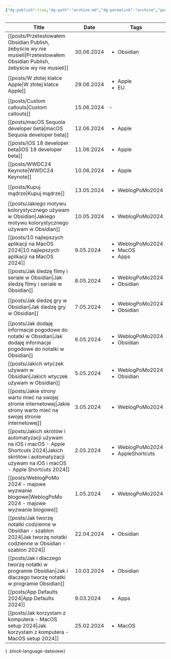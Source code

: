 ```yaml
---
{"dg-publish":true,"dg-path":"archive.md","dg-permalink":"archive","permalink":"/archive/"}
---
```



| Title                                                                                                                                                                 | Date       | Tags                                                        |
| --------------------------------------------------------------------------------------------------------------------------------------------------------------------- | ---------- | ----------------------------------------------------------- |
| [[posts/Przetestowałem Obsidian Publish, żebyście wy nie musieli\|Przetestowałem Obsidian Publish, żebyście wy nie musieli]]                                       | 30.06.2024 | <ul><li>Obsidian</li></ul>                                  |
| [[posts/W złotej klatce Apple\|W złotej klatce Apple]]                                                                                                             | 29.06.2024 | <ul><li>Apple</li><li>EU</li></ul>                          |
| [[posts/Custom callouts\|Custom callouts]]                                                                                                                         | 15.06.2024 | \-                                                          |
| [[posts/macOS Sequoia developer beta\|macOS Sequoia developer beta]]                                                                                               | 12.06.2024 | <ul><li>Apple</li></ul>                                     |
| [[posts/iOS 18 developer beta\|iOS 18 developer beta]]                                                                                                             | 11.06.2024 | <ul><li>Apple</li></ul>                                     |
| [[posts/WWDC24 Keynote\|WWDC24 Keynote]]                                                                                                                           | 10.06.2024 | <ul><li>Apple</li></ul>                                     |
| [[posts/Kupuj mądrze\|Kupuj mądrze]]                                                                                                                               | 13.05.2024 | <ul><li>WeblogPoMo2024</li></ul>                            |
| [[posts/Jakiego motywu kolorystycznego używam w Obsidian\|Jakiego motywu kolorystycznego używam w Obsidian]]                                                       | 10.05.2024 | <ul><li>WeblogPoMo2024</li></ul>                            |
| [[posts/10 najlepszych aplikacji na MacOS 2024\|10 najlepszych aplikacji na MacOS 2024]]                                                                           | 9.05.2024  | <ul><li>WeblogPoMo2024</li><li>MacOS</li><li>Apps</li></ul> |
| [[posts/Jak śledzę filmy i seriale w Obsidian\|Jak śledzę filmy i seriale w Obsidian]]                                                                             | 8.05.2024  | <ul><li>WeblogPoMo2024</li><li>Obsidian</li></ul>           |
| [[posts/Jak śledzę gry w Obsidian\|Jak śledzę gry w Obsidian]]                                                                                                     | 7.05.2024  | <ul><li>WeblogPoMo2024</li><li>Obsidian</li></ul>           |
| [[posts/Jak dodaję informacje pogodowe do notatki w Obsidian\|Jak dodaję informacje pogodowe do notatki w Obsidian]]                                               | 6.05.2024  | <ul><li>WeblogPoMo2024</li><li>Obsidian</li></ul>           |
| [[posts/Jakich wtyczek używam w Obsidian\|Jakich wtyczek używam w Obsidian]]                                                                                       | 5.05.2024  | <ul><li>WeblogPoMo2024</li><li>Obsidian</li></ul>           |
| [[posts/Jakie strony warto mieć na swojej stronie internetowej\|Jakie strony warto mieć na swojej stronie internetowej]]                                           | 3.05.2024  | <ul><li>WeblogPoMo2024</li></ul>                            |
| [[posts/Jakich skrótów i automatyzacji używam na iOS i macOS - Apple Shortcuts 2024\|Jakich skrótów i automatyzacji używam na iOS i macOS - Apple Shortcuts 2024]] | 2.05.2024  | <ul><li>WeblogPoMo2024</li><li>AppleShortcuts</li></ul>     |
| [[posts/WeblogPoMo 2024 - majowe wyzwanie blogowe\|WeblogPoMo 2024 - majowe wyzwanie blogowe]]                                                                     | 1.05.2024  | <ul><li>WeblogPoMo2024</li></ul>                            |
| [[posts/Jak tworzę notatki codzienne w Obsidian - szablon 2024\|Jak tworzę notatki codzienne w Obsidian - szablon 2024]]                                           | 22.04.2024 | <ul><li>Obsidian</li></ul>                                  |
| [[posts/Jak i dlaczego tworzę notatki w programie Obsidian\|Jak i dlaczego tworzę notatki w programie Obsidian]]                                                   | 10.03.2024 | <ul><li>Obsidian</li></ul>                                  |
| [[posts/App Defaults 2024\|App Defaults 2024]]                                                                                                                     | 9.03.2024  | <ul><li>Apps</li></ul>                                      |
| [[posts/Jak korzystam z komputera - MacOS setup 2024\|Jak korzystam z komputera - MacOS setup 2024]]                                                               | 25.02.2024 | <ul><li>MacOS</li></ul>                                     |

{ .block-language-dataview}
